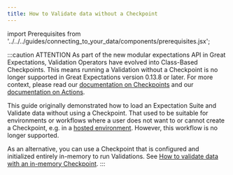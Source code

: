 ```yaml
---
title: How to Validate data without a Checkpoint
---
```

import Prerequisites from '../../../guides/connecting_to_your_data/components/prerequisites.jsx';

:::caution ATTENTION
As part of the new modular expectations API in Great Expectations, Validation Operators have evolved into Class-Based Checkpoints. This means running a Validation without a Checkpoint is no longer supported in Great Expectations version 0.13.8 or later.   For more context, please read our [documentation on Checkpoints](../../../terms/checkpoint.md) and our [documentation on Actions](../../../terms/action.md).

This guide originally demonstrated how to load an Expectation Suite and Validate data without using a Checkpoint. That used to be suitable for environments or workflows where a user does not want to or cannot create a Checkpoint, e.g. in a [hosted environment](../../../deployment_patterns/how_to_instantiate_a_data_context_hosted_environments.md). However, this workflow is no longer supported. 

As an alternative, you can use a Checkpoint that is configured and initialized entirely in-memory to run Validations. See [How to validate data with an in-memory Checkpoint](../checkpoints/how_to_pass_an_in_memory_dataframe_to_a_checkpoint.md).
:::